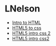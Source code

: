 # LNelson

<ul>
<li><a href="intro_to_html/index.html">Intro to HTML</a></li>
<li><a href="HTML5_to_css/index.html">HTML5 to css</a></li>
<li><a href="HTML5_intro_CSS_2/index.html">HTML5 intro css 2</a></li>
<li><a href="Advanced_css/index.html">HTML5 intro css2</a></li>
</ul>

